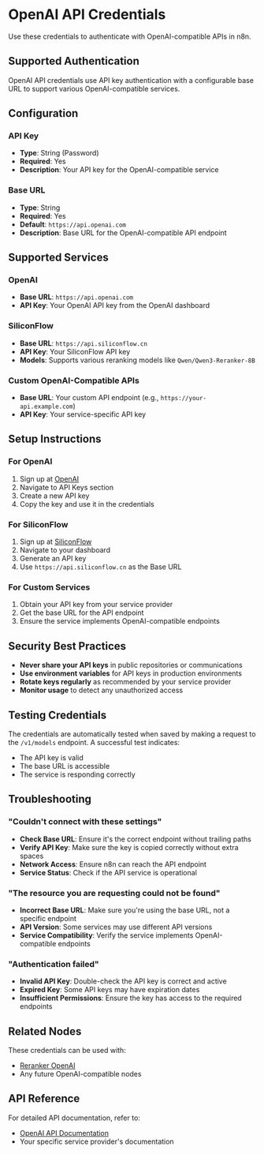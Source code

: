 # OpenAI API Credentials

Use these credentials to authenticate with OpenAI-compatible APIs in n8n.

## Supported Authentication

OpenAI API credentials use API key authentication with a configurable base URL to support various OpenAI-compatible services.

## Configuration

### API Key
- **Type**: String (Password)
- **Required**: Yes
- **Description**: Your API key for the OpenAI-compatible service

### Base URL
- **Type**: String
- **Required**: Yes
- **Default**: `https://api.openai.com`
- **Description**: Base URL for the OpenAI-compatible API endpoint

## Supported Services

### OpenAI
- **Base URL**: `https://api.openai.com`
- **API Key**: Your OpenAI API key from the OpenAI dashboard

### SiliconFlow
- **Base URL**: `https://api.siliconflow.cn`
- **API Key**: Your SiliconFlow API key
- **Models**: Supports various reranking models like `Qwen/Qwen3-Reranker-8B`

### Custom OpenAI-Compatible APIs
- **Base URL**: Your custom API endpoint (e.g., `https://your-api.example.com`)
- **API Key**: Your service-specific API key

## Setup Instructions

### For OpenAI
1. Sign up at [OpenAI](https://platform.openai.com/)
2. Navigate to API Keys section
3. Create a new API key
4. Copy the key and use it in the credentials

### For SiliconFlow
1. Sign up at [SiliconFlow](https://siliconflow.cn/)
2. Navigate to your dashboard
3. Generate an API key
4. Use `https://api.siliconflow.cn` as the Base URL

### For Custom Services
1. Obtain your API key from your service provider
2. Get the base URL for the API endpoint
3. Ensure the service implements OpenAI-compatible endpoints

## Security Best Practices

- **Never share your API keys** in public repositories or communications
- **Use environment variables** for API keys in production environments
- **Rotate keys regularly** as recommended by your service provider
- **Monitor usage** to detect any unauthorized access

## Testing Credentials

The credentials are automatically tested when saved by making a request to the `/v1/models` endpoint. A successful test indicates:
- The API key is valid
- The base URL is accessible
- The service is responding correctly

## Troubleshooting

### "Couldn't connect with these settings"
- **Check Base URL**: Ensure it's the correct endpoint without trailing paths
- **Verify API Key**: Make sure the key is copied correctly without extra spaces
- **Network Access**: Ensure n8n can reach the API endpoint
- **Service Status**: Check if the API service is operational

### "The resource you are requesting could not be found"
- **Incorrect Base URL**: Make sure you're using the base URL, not a specific endpoint
- **API Version**: Some services may use different API versions
- **Service Compatibility**: Verify the service implements OpenAI-compatible endpoints

### "Authentication failed"
- **Invalid API Key**: Double-check the API key is correct and active
- **Expired Key**: Some API keys may have expiration dates
- **Insufficient Permissions**: Ensure the key has access to the required endpoints

## Related Nodes

These credentials can be used with:
- [Reranker OpenAI](../nodes/rerankers/RerankerOpenAI/RerankerOpenAI.node.md)
- Any future OpenAI-compatible nodes

## API Reference

For detailed API documentation, refer to:
- [OpenAI API Documentation](https://platform.openai.com/docs/api-reference)
- Your specific service provider's documentation
